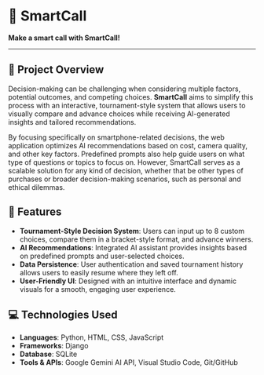 # 📱 SmartCall

**Make a smart call with SmartCall!**

---

## 🌟 Project Overview
Decision-making can be challenging when considering multiple factors, potential outcomes, and competing choices. **SmartCall** aims to simplify this process with an interactive, tournament-style system that allows users to visually compare and advance choices while receiving AI-generated insights and tailored recommendations.

By focusing specifically on smartphone-related decisions, the web application optimizes AI recommendations based on cost, camera quality, and other key factors. Predefined prompts also help guide users on what type of questions or topics to focus on. However, SmartCall serves as a scalable solution for any kind of decision, whether that be other types of purchases or broader decision-making scenarios, such as personal and ethical dilemmas.


## 📌 Features
- **Tournament-Style Decision System**: Users can input up to 8 custom choices, compare them in a bracket-style format, and advance winners.
- **AI Recommendations**: Integrated AI assistant provides insights based on predefined prompts and user-selected choices.
- **Data Persistence**: User authentication and saved tournament history allows users to easily resume where they left off.
- **User-Friendly UI**: Designed with an intuitive interface and dynamic visuals for a smooth, engaging user experience.


## 💻 Technologies Used
- **Languages**: Python, HTML, CSS, JavaScript
- **Frameworks**: Django
- **Database**: SQLite
- **Tools & APIs**: Google Gemini AI API, Visual Studio Code, Git/GitHub
